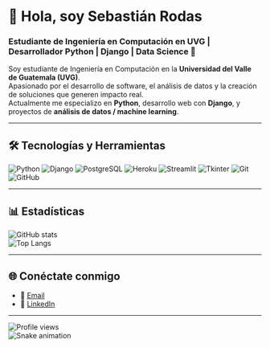 # 👋 Hola, soy Sebastián Rodas  

### Estudiante de Ingeniería en Computación en UVG | Desarrollador Python | Django | Data Science 🚀  

Soy estudiante de Ingeniería en Computación en la **Universidad del Valle de Guatemala (UVG)**.  
Apasionado por el desarrollo de software, el análisis de datos y la creación de soluciones que generen impacto real.  
Actualmente me especializo en **Python**, desarrollo web con **Django**, y proyectos de **análisis de datos / machine learning**.  

---

## 🛠️ Tecnologías y Herramientas
![Python](https://img.shields.io/badge/-Python-3776AB?style=flat&logo=python&logoColor=white)
![Django](https://img.shields.io/badge/-Django-092E20?style=flat&logo=django&logoColor=white)
![PostgreSQL](https://img.shields.io/badge/-PostgreSQL-316192?style=flat&logo=postgresql&logoColor=white)
![Heroku](https://img.shields.io/badge/-Heroku-430098?style=flat&logo=heroku&logoColor=white)
![Streamlit](https://img.shields.io/badge/-Streamlit-FF4B4B?style=flat&logo=streamlit&logoColor=white)
![Tkinter](https://img.shields.io/badge/-Tkinter-FFCA28?style=flat&logo=python&logoColor=black)
![Git](https://img.shields.io/badge/-Git-F05032?style=flat&logo=git&logoColor=white)
![GitHub](https://img.shields.io/badge/-GitHub-181717?style=flat&logo=github&logoColor=white)

---

## 📊 Estadísticas
![GitHub stats](https://github-readme-stats.vercel.app/api?username=TU_USUARIO&show_icons=true&theme=radical)  
![Top Langs](https://github-readme-stats.vercel.app/api/top-langs/?username=TU_USUARIO&layout=compact&theme=radical)

---

## 🌐 Conéctate conmigo
- 📧 [Email](mailto:sebasrod1808@gmail.com)  
- 💼 [LinkedIn](https://www.linkedin.com/in/sebasti%C3%A1n-rodas-rodr%C3%ADguez-17a06318a/)  

---

![Profile views](https://komarev.com/ghpvc/?username=TU_USUARIO)  
![Snake animation](https://github.com/TU_USUARIO/TU_USUARIO/blob/output/github-contribution-grid-snake.svg)
